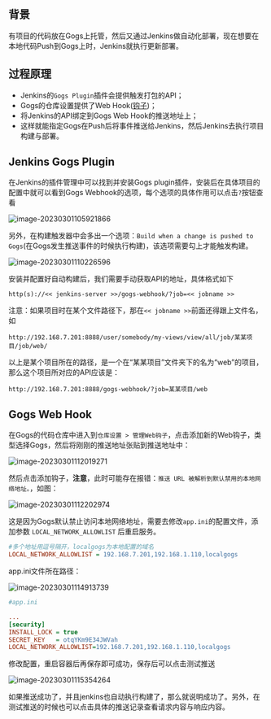 ## 背景

有项目的代码放在Gogs上托管，然后又通过Jenkins做自动化部署，现在想要在本地代码Push到Gogs上时，Jenkins就执行更新部署。

## 过程原理

- Jenkins的`Gogs Plugin`插件会提供触发打包的API；
- Gogs的仓库设置提供了Web Hook([钩子](https://baike.baidu.com/item/hook/19512231?fr=aladdin))；
- 将Jenkins的API绑定到Gogs Web Hook的推送地址上；
- 这样就能指定Gogs在Push后将事件推送给Jenkins，然后Jenkins去执行项目构建与部署。

## Jenkins Gogs Plugin

在Jenkins的插件管理中可以找到并安装Gogs plugin插件，安装后在具体项目的配置中就可以看到Gogs Webhook的选项，每个选项的具体作用可以点击`?`按钮查看

![image-20230301105921866](https://gitee.com/letefly/NoteImages/raw/master/img/2023/03/image-20230301105921866.png)

另外，在构建触发器中会多出一个选项：`Build when a change is pushed to Gogs`(在Gogs发生推送事件的时候执行构建)，该选项需要勾上才能触发构建。

![image-20230301110226596](https://gitee.com/letefly/NoteImages/raw/master/img/2023/03/image-20230301110226596.png)

安装并配置好自动构建后，我们需要手动获取API的地址，具体格式如下

```
http(s)://<< jenkins-server >>/gogs-webhook/?job=<< jobname >>
```

注意：如果项目时在某个文件路径下，那在`<< jobname >>`前面还得跟上文件名，如

```
http://192.168.7.201:8888/user/somebody/my-views/view/all/job/某某项目/job/web/
```

以上是某个项目所在的路径，是一个在“某某项目”文件夹下的名为“web”的项目，那么这个项目所对应的API应该是：

```
http://192.168.7.201:8888/gogs-webhook/?job=某某项目/web
```

## Gogs Web Hook

在Gogs的代码仓库中进入到`仓库设置 > 管理Web钩子`，点击添加新的Web钩子，类型选择Gogs，然后将刚刚的推送地址张贴到推送地址中：

![image-20230301112019271](https://gitee.com/letefly/NoteImages/raw/master/img/2023/03/image-20230301112019271.png)

然后点击添加钩子，**注意**，此时可能存在报错：`推送 URL 被解析到默认禁用的本地网络地址。`，如图：

![image-20230301112202974](https://gitee.com/letefly/NoteImages/raw/master/img/2023/03/image-20230301112202974.png)

这是因为Gogs默认禁止访问本地网络地址，需要去修改`app.ini`的配置文件，添加参数 `LOCAL_NETWORK_ALLOWLIST` 后重启服务。

```ini
#多个地址用逗号隔开，localgogs为本地配置的域名
LOCAL_NETWORK_ALLOWLIST = 192.168.7.201,192.168.1.110,localgogs
```

app.ini文件所在路径：

![image-20230301114913739](https://gitee.com/letefly/NoteImages/raw/master/img/2023/03/image-20230301114913739.png)

```ini
#app.ini

...
[security]
INSTALL_LOCK = true
SECRET_KEY   = otqYKm9E34JWVah
LOCAL_NETWORK_ALLOWLIST=192.168.7.201,192.168.1.110,localgogs
```

修改配置，重启容器后再保存即可成功，保存后可以点击测试推送

![image-20230301115354264](https://gitee.com/letefly/NoteImages/raw/master/img/2023/03/image-20230301115354264.png)

如果推送成功了，并且jenkins也自动执行构建了，那么就说明成功了。另外，在测试推送的时候也可以点击具体的推送记录查看请求内容与响应内容。

